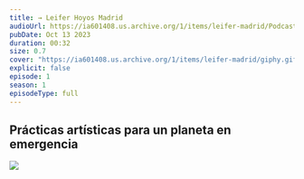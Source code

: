 ```yaml
---
title: → Leifer Hoyos Madrid
audioUrl: https://ia601408.us.archive.org/1/items/leifer-madrid/Podcast%20y%20cortinilla.MP3
pubDate: Oct 13 2023
duration: 00:32
size: 0.7
cover: "https://ia601408.us.archive.org/1/items/leifer-madrid/giphy.gif"
explicit: false
episode: 1
season: 1
episodeType: full
---
```



## Prácticas artísticas para un planeta en emergencia

![](https://ia601408.us.archive.org/1/items/leifer-madrid/giphy.gif)
